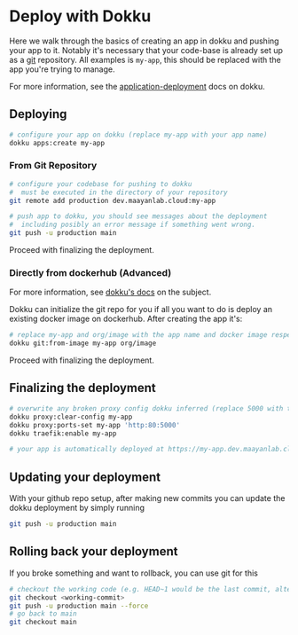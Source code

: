 # Deploy with Dokku

Here we walk through the basics of creating an app in dokku and pushing your app to it. Notably it's necessary that your code-base is already set up as a [git](https://git-scm.com/) repository. All examples is `my-app`, this should be replaced with the app you're trying to manage.

For more information, see the [application-deployment](https://dokku.com/docs/deployment/application-deployment/) docs on dokku.

## Deploying

```bash
# configure your app on dokku (replace my-app with your app name)
dokku apps:create my-app
```

### From Git Repository

```bash
# configure your codebase for pushing to dokku
#  must be executed in the directory of your repository
git remote add production dev.maayanlab.cloud:my-app

# push app to dokku, you should see messages about the deployment
#  including posibly an error message if something went wrong.
git push -u production main
```

Proceed with finalizing the deployment.

### Directly from dockerhub (Advanced)

For more information, see [dokku's docs](https://dokku.com/docs/deployment/methods/git/#initializing-an-app-repository-from-a-docker-image) on the subject.

Dokku can initialize the git repo for you if all you want to do is deploy an existing docker image on dockerhub. After creating the app it's:

```bash
# replace my-app and org/image with the app name and docker image respectively
dokku git:from-image my-app org/image
```

Proceed with finalizing the deployment.

## Finalizing the deployment

```bash
# overwrite any broken proxy config dokku inferred (replace 5000 with the port your container serves on)
dokku proxy:clear-config my-app
dokku proxy:ports-set my-app 'http:80:5000'
dokku traefik:enable my-app

# your app is automatically deployed at https://my-app.dev.maayanlab.cloud
```

## Updating your deployment

With your github repo setup, after making new commits you can update the dokku deployment by simply running
```bash
git push -u production main
```

## Rolling back your deployment

If you broke something and want to rollback, you can use git for this
```bash
# checkout the working code (e.g. HEAD~1 would be the last commit, alternatively locate the commit hash of the working code)
git checkout <working-commit>
git push -u production main --force
# go back to main
git checkout main
```
